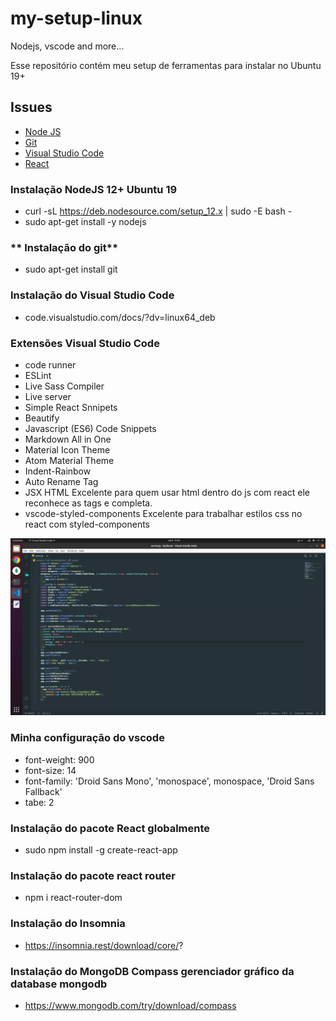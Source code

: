 # my-setup-linux
Nodejs, vscode and more...

Esse repositório contém meu setup de ferramentas para instalar no Ubuntu 19+

## Issues

  - [Node JS](https://nodejs.org/en/)
  - [Git](https://git-scm.com/download/linux)
  - [Visual Studio Code](https://code.visualstudio.com/)
  - [React](https://pt-br.reactjs.org/)


### **Instalação NodeJS 12+ Ubuntu 19**

- curl -sL https://deb.nodesource.com/setup_12.x | sudo -E bash -
- sudo apt-get install -y nodejs

### ** Instalação do git**

- sudo apt-get install git

### **Instalação do Visual Studio Code**

- code.visualstudio.com/docs/?dv=linux64_deb

### **Extensões Visual Studio Code**
- code runner
- ESLint
- Live Sass Compiler
- Live server
- Simple React Snnipets
- Beautify
- Javascript (ES6) Code Snippets
- Markdown All in One
- Material Icon Theme
- Atom Material Theme
- Indent-Rainbow
- Auto Rename Tag
- JSX HTML <tags/> Excelente para quem usar html dentro do js com react ele reconhece as tags e completa.
- vscode-styled-components Excelente para trabalhar estilos css no react com styled-components

![Screenshot](vscode.png)


### **Minha configuração do vscode**
- font-weight: 900
- font-size: 14
- font-family: 'Droid Sans Mono', 'monospace', monospace, 'Droid Sans Fallback'
- tabe: 2

### **Instalação do pacote React globalmente**

- sudo npm install -g create-react-app  

### **Instalação do pacote react router**
- npm i react-router-dom

### **Instalação do Insomnia**
- https://insomnia.rest/download/core/?

### **Instalação do MongoDB Compass gerenciador gráfico da database mongodb**
- https://www.mongodb.com/try/download/compass
